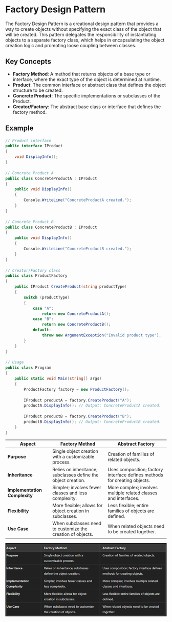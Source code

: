 # Factory Design Pattern
The Factory Design Pattern is a creational design pattern that provides a way to create objects without specifying the exact class of the object that will be created. This pattern delegates the responsibility of instantiating objects to a separate factory class, which helps in encapsulating the object creation logic and promoting loose coupling between classes.

## Key Concepts
- **Factory Method**: A method that returns objects of a base type or interface, where the exact type of the object is determined at runtime.
- **Product**: The common interface or abstract class that defines the object structure to be created.
- **Concrete Product**: The specific implementations or subclasses of the Product.
- **Creator/Factory**: The abstract base class or interface that defines the factory method.

## Example

```C#
// Product interface
public interface IProduct
{
    void DisplayInfo();
}

// Concrete Product A
public class ConcreteProductA : IProduct
{
    public void DisplayInfo()
    {
        Console.WriteLine("ConcreteProductA created.");
    }
}

// Concrete Product B
public class ConcreteProductB : IProduct
{
    public void DisplayInfo()
    {
        Console.WriteLine("ConcreteProductB created.");
    }
}

// Creator/Factory class
public class ProductFactory
{
    public IProduct CreateProduct(string productType)
    {
        switch (productType)
        {
            case "A":
                return new ConcreteProductA();
            case "B":
                return new ConcreteProductB();
            default:
                throw new ArgumentException("Invalid product type");
        }
    }
}

// Usage
public class Program
{
    public static void Main(string[] args)
    {
        ProductFactory factory = new ProductFactory();
        
        IProduct productA = factory.CreateProduct("A");
        productA.DisplayInfo(); // Output: ConcreteProductA created.
        
        IProduct productB = factory.CreateProduct("B");
        productB.DisplayInfo(); // Output: ConcreteProductB created.
    }
}

```


| Aspect                      | Factory Method                                    | Abstract Factory                                           |
|-----------------------------|---------------------------------------------------|-------------------------------------------------------------|
| **Purpose**                 | Single object creation with a customizable process.| Creation of families of related objects.                    |
| **Inheritance**             | Relies on inheritance; subclasses define the object creation. | Uses composition; factory interface defines methods for creating objects.|
| **Implementation Complexity**| Simpler; involves fewer classes and less complexity.| More complex; involves multiple related classes and interfaces.|
| **Flexibility**             | More flexible; allows for object creation in subclasses. | Less flexible; entire families of objects are defined.      |
| **Use Case**                | When subclasses need to customize the creation of objects. | When related objects need to be created together.           |

![alt text](AbstractFactoryVSFactory.png)